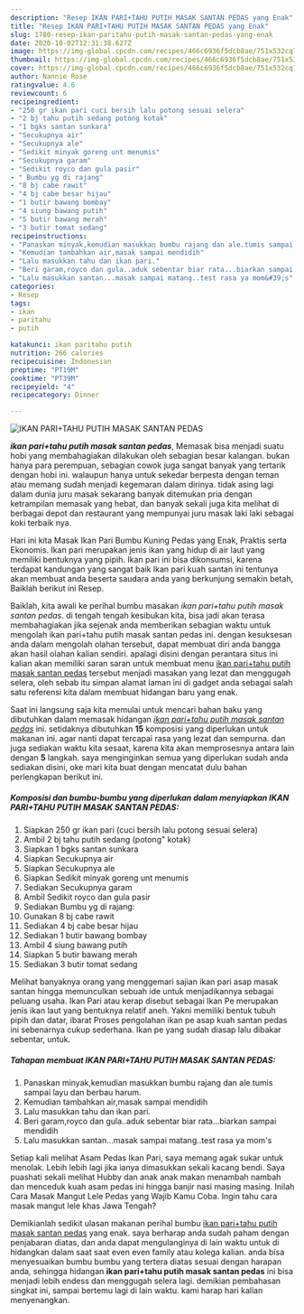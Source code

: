 ```yaml
---
description: "Resep IKAN PARI+TAHU PUTIH MASAK SANTAN PEDAS yang Enak"
title: "Resep IKAN PARI+TAHU PUTIH MASAK SANTAN PEDAS yang Enak"
slug: 1780-resep-ikan-paritahu-putih-masak-santan-pedas-yang-enak
date: 2020-10-02T12:31:38.627Z
image: https://img-global.cpcdn.com/recipes/466c6936f5dcb8ae/751x532cq70/ikan-paritahu-putih-masak-santan-pedas-foto-resep-utama.jpg
thumbnail: https://img-global.cpcdn.com/recipes/466c6936f5dcb8ae/751x532cq70/ikan-paritahu-putih-masak-santan-pedas-foto-resep-utama.jpg
cover: https://img-global.cpcdn.com/recipes/466c6936f5dcb8ae/751x532cq70/ikan-paritahu-putih-masak-santan-pedas-foto-resep-utama.jpg
author: Nannie Rose
ratingvalue: 4.6
reviewcount: 6
recipeingredient:
- "250 gr ikan pari cuci bersih lalu potong sesuai selera"
- "2 bj tahu putih sedang potong kotak"
- "1 bgks santan sunkara"
- "Secukupnya air"
- "Secukupnya ale"
- "Sedikit minyak goreng unt menumis"
- "Secukupnya garam"
- "Sedikit royco dan gula pasir"
- " Bumbu yg di rajang"
- "8 bj cabe rawit"
- "4 bj cabe besar hijau"
- "1 butir bawang bombay"
- "4 siung bawang putih"
- "5 butir bawang merah"
- "3 butir tomat sedang"
recipeinstructions:
- "Panaskan minyak,kemudian masukkan bumbu rajang dan ale.tumis sampai layu dan berbau harum."
- "Kemudian tambahkan air,masak sampai mendidih"
- "Lalu masukkan tahu dan ikan pari."
- "Beri garam,royco dan gula..aduk sebentar biar rata...biarkan sampai mendidih"
- "Lalu masukkan santan...masak sampai matang..test rasa ya mom&#39;s"
categories:
- Resep
tags:
- ikan
- paritahu
- putih

katakunci: ikan paritahu putih 
nutrition: 266 calories
recipecuisine: Indonesian
preptime: "PT19M"
cooktime: "PT39M"
recipeyield: "4"
recipecategory: Dinner

---
```



![IKAN PARI+TAHU PUTIH MASAK SANTAN PEDAS](https://img-global.cpcdn.com/recipes/466c6936f5dcb8ae/751x532cq70/ikan-paritahu-putih-masak-santan-pedas-foto-resep-utama.jpg)

<b><i>ikan pari+tahu putih masak santan pedas</i></b>, Memasak bisa menjadi suatu hobi yang membahagiakan dilakukan oleh sebagian besar kalangan. bukan hanya para perempuan, sebagian cowok juga sangat banyak yang tertarik dengan hobi ini. walaupun hanya untuk sekedar berpesta dengan teman atau memang sudah menjadi kegemaran dalam dirinya. tidak asing lagi dalam dunia juru masak sekarang banyak ditemukan pria dengan ketrampilan memasak yang hebat, dan banyak sekali juga kita melihat di berbagai depot dan restaurant yang mempunyai juru masak laki laki sebagai koki terbaik nya.

Hari ini kita Masak Ikan Pari Bumbu Kuning Pedas yang Enak, Praktis serta Ekonomis. Ikan pari merupakan jenis ikan yang hidup di air laut yang memiliki bentuknya yang pipih. Ikan pari ini bisa dikonsumsi, karena terdapat kandungan yang sangat baik Ikan pari kuah santan ini tentunya akan membuat anda beserta saudara anda yang berkunjung semakin betah, Baiklah berikut ini Resep.

Baiklah, kita awali ke perihal bumbu masakan <i>ikan pari+tahu putih masak santan pedas</i>. di tengah tengah kesibukan kita, bisa jadi akan terasa membahagiakan jika sejenak anda memberikan sebagian waktu untuk mengolah ikan pari+tahu putih masak santan pedas ini. dengan kesuksesan anda dalam mengolah olahan tersebut, dapat membuat diri anda bangga akan hasil olahan kalian sendiri. apalagi disini dengan perantara situs ini kalian akan memiliki saran saran untuk membuat menu <u>ikan pari+tahu putih masak santan pedas</u> tersebut menjadi masakan yang lezat dan menggugah selera, oleh sebab itu simpan alamat laman ini di gadget anda sebagai salah satu referensi kita dalam membuat hidangan baru yang enak.


Saat ini langsung saja kita memulai untuk mencari bahan baku yang dibutuhkan dalam memasak hidangan <u><i>ikan pari+tahu putih masak santan pedas</i></u> ini. setidaknya dibutuhkan <b>15</b> komposisi yang diperlukan untuk makanan ini. agar nanti dapat tercapai rasa yang lezat dan sempurna. dan juga sediakan waktu kita sesaat, karena kita akan memprosesnya antara lain dengan <b>5</b> langkah. saya menginginkan semua yang diperlukan sudah anda sediakan disini, oke mari kita buat dengan mencatat dulu bahan perlengkapan berikut ini.

<!--inarticleads1-->

##### Komposisi dan bumbu-bumbu yang diperlukan dalam menyiapkan IKAN PARI+TAHU PUTIH MASAK SANTAN PEDAS:

1. Siapkan 250 gr ikan pari (cuci bersih lalu potong sesuai selera)
1. Ambil 2 bj tahu putih sedang (potong&#34; kotak)
1. Siapkan 1 bgks santan sunkara
1. Siapkan Secukupnya air
1. Siapkan Secukupnya ale
1. Siapkan Sedikit minyak goreng unt menumis
1. Sediakan Secukupnya garam
1. Ambil Sedikit royco dan gula pasir
1. Sediakan  Bumbu yg di rajang:
1. Gunakan 8 bj cabe rawit
1. Sediakan 4 bj cabe besar hijau
1. Sediakan 1 butir bawang bombay
1. Ambil 4 siung bawang putih
1. Siapkan 5 butir bawang merah
1. Sediakan 3 butir tomat sedang


Melihat banyaknya orang yang menggemari sajian ikan pari asap masak santan hingga memunculkan sebuah ide untuk menjadikannya sebagai peluang usaha. Ikan Pari atau kerap disebut sebagai Ikan Pe merupakan jenis ikan laut yang bentuknya relatif aneh. Yakni memiliki bentuk tubuh pipih dan datar, ibarat Proses pengolahan ikan pe asap kuah santan pedas ini sebenarnya cukup sederhana. Ikan pe yang sudah diasap lalu dibakar sebentar, untuk. 

<!--inarticleads2-->

##### Tahapan membuat IKAN PARI+TAHU PUTIH MASAK SANTAN PEDAS:

1. Panaskan minyak,kemudian masukkan bumbu rajang dan ale.tumis sampai layu dan berbau harum.
1. Kemudian tambahkan air,masak sampai mendidih
1. Lalu masukkan tahu dan ikan pari.
1. Beri garam,royco dan gula..aduk sebentar biar rata...biarkan sampai mendidih
1. Lalu masukkan santan...masak sampai matang..test rasa ya mom&#39;s


Setiap kali melihat Asam Pedas Ikan Pari, saya memang agak sukar untuk menolak. Lebih lebih lagi jika ianya dimasukkan sekali kacang bendi. Saya puashati sekali melihat Hubby dan anak anak makan menambah nambah dan menceduk kuah asam pedas ini hingga banjir nasi masing masing. Inilah Cara Masak Mangut Lele Pedas yang Wajib Kamu Coba. Ingin tahu cara masak mangut lele khas Jawa Tengah? 

Demikianlah sedikit ulasan makanan perihal bumbu <u>ikan pari+tahu putih masak santan pedas</u> yang enak. saya berharap anda sudah paham dengan penjabaran diatas, dan anda dapat mengulanginya di lain waktu untuk di hidangkan dalam saat saat even even family atau kolega kalian. anda bisa menyesuaikan bumbu bumbu yang tertera diatas sesuai dengan harapan anda, sehingga hidangan <b>ikan pari+tahu putih masak santan pedas</b> ini bisa menjadi lebih endess dan menggugah selera lagi. demikian pembahasan singkat ini, sampai bertemu lagi di lain waktu. kami harap hari kalian menyenangkan.
